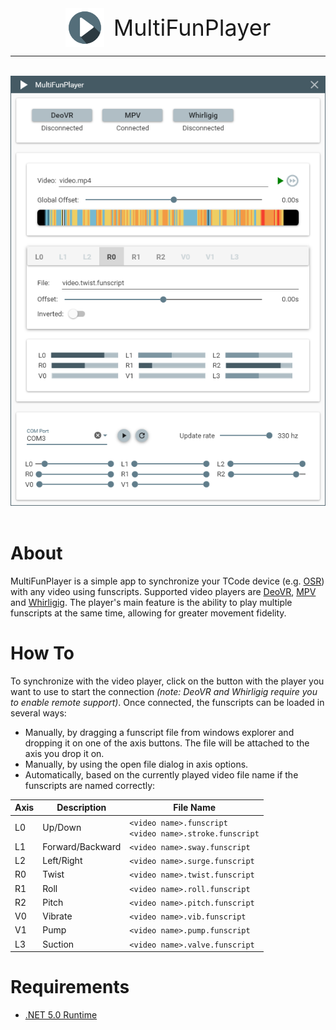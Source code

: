 <div align="center">
    <div><img style="vertical-align:middle; margin-right: 15px" src="Assets/icon.svg" height="62"/><span style="vertical-align:middle; font-size: 36px">MultiFunPlayer</span></div>
    <hr/>
    <br/>
    <img src="Assets/screenshot.png"/>
</div>

<br/>

# About

MultiFunPlayer is a simple app to synchronize your TCode device (e.g. [OSR](https://www.patreon.com/tempestvr)) with any video using funscripts. Supported video players are [DeoVR](https://deovr.com/), [MPV](https://mpv.io/) and [Whirligig](http://whirligig.xyz/).
The player's main feature is the ability to play multiple funscripts at the same time, allowing for greater movement fidelity.

# How To

To synchronize with the video player, click on the button with the player you want to use to start the connection *(note: DeoVR and Whirligig require you to enable remote support)*. Once connected, the funscripts can be loaded in several ways:

* Manually, by dragging a funscript file from windows explorer and dropping it on one of the axis buttons. The file will be attached to the axis you drop it on.
* Manually, by using the open file dialog in axis options.
* Automatically, based on the currently played video file name if the funscripts are named correctly:

| Axis | Description | File Name |
|-|-|-|
| L0 | Up/Down | `<video name>.funscript` <br/> `<video name>.stroke.funscript` |
| L1 | Forward/Backward | `<video name>.sway.funscript` |
| L2 | Left/Right | `<video name>.surge.funscript` |
| R0 | Twist | `<video name>.twist.funscript` |
| R1 | Roll | `<video name>.roll.funscript` |
| R2 | Pitch | `<video name>.pitch.funscript` |
| V0 | Vibrate | `<video name>.vib.funscript` |
| V1 | Pump | `<video name>.pump.funscript` |
| L3 | Suction | `<video name>.valve.funscript` |

# Requirements

* [.NET 5.0 Runtime](https://dotnet.microsoft.com/download/dotnet/current/runtime)